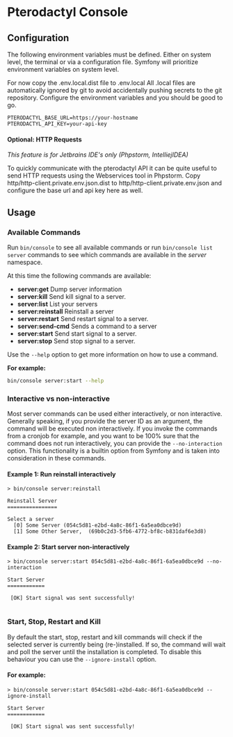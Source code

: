 # Pterodactyl Console

## Configuration

The following environment variables must be defined.
Either on system level, the terminal or via a configuration file.
Symfony will prioritize environment variables on system level.

For now copy the .env.local.dist file to .env.local
All .local files are automatically ignored by git to avoid accidentally pushing secrets to the git repository.
Configure the environment variables and you should be good to go.

```dotenv
PTERODACTYL_BASE_URL=https://your-hostname
PTERODACTYL_API_KEY=your-api-key
```

#### Optional: HTTP Requests 
*This feature is for Jetbrains IDE's only (Phpstorm, IntelliejIDEA)*

To quickly communicate with the pterodactyl API it can be quite useful to send HTTP requests using the Webservices tool in Phpstorm.
Copy http/http-client.private.env.json.dist to http/http-client.private.env.json and configure the base url and api key here as well.


## Usage 


### Available Commands

Run `bin/console` to see all available commands or run `bin/console list server` commands to see which commands are available in the *server* namespace.

At this time the following commands are available:
- **server:get**        Dump server information
- **server:kill**       Send kill signal to a server.
- **server:list**       List your servers
- **server:reinstall**  Reinstall a server
- **server:restart**    Send restart signal to a server.
- **server:send-cmd**   Sends a command to a server
- **server:start**      Send start signal to a server.
- **server:stop**      Send stop signal to a server.

Use the `--help` option to get more information on how to use a command.

**For example:**
```bash
bin/console server:start --help
```

### Interactive vs non-interactive

Most server commands can be used either interactively, or non interactive. Generally speaking, if you  provide the server ID as an argument, the command will be executed non interactively.
If you invoke the commands from a cronjob for example, and you want to be 100% sure that the command does not run interactively, you can provide the `--no-interaction` option.
This functionality is a builtin option from Symfony and is taken into consideration in these commands.

#### Example 1:  Run reinstall interactively

```shell
> bin/console server:reinstall

Reinstall Server
================

Select a server
  [0] Some Server (054c5d81-e2bd-4a8c-86f1-6a5ea0dbce9d)
  [1] Some Other Server,  (69b0c2d3-5fb6-4772-bf8c-b831daf6e3d8)
```

#### Example 2: Start server non-interactively
```shell
> bin/console server:start 054c5d81-e2bd-4a8c-86f1-6a5ea0dbce9d --no-interaction

Start Server
============
                                                                                                               
 [OK] Start signal was sent successfully!                                                                               
                                                                                                                        
```


### Start, Stop, Restart and Kill

By default the start, stop, restart and kill commands will check if the selected server is currently being (re-)installed. 
If so, the command will wait and poll the server until the installation is completed.
To disable this behaviour you can use the `--ignore-install` option.

#### For example:
```shell
> bin/console server:start 054c5d81-e2bd-4a8c-86f1-6a5ea0dbce9d --ignore-install

Start Server
============
                                                                                                               
 [OK] Start signal was sent successfully!                                                                               
                                                                                                                        
```